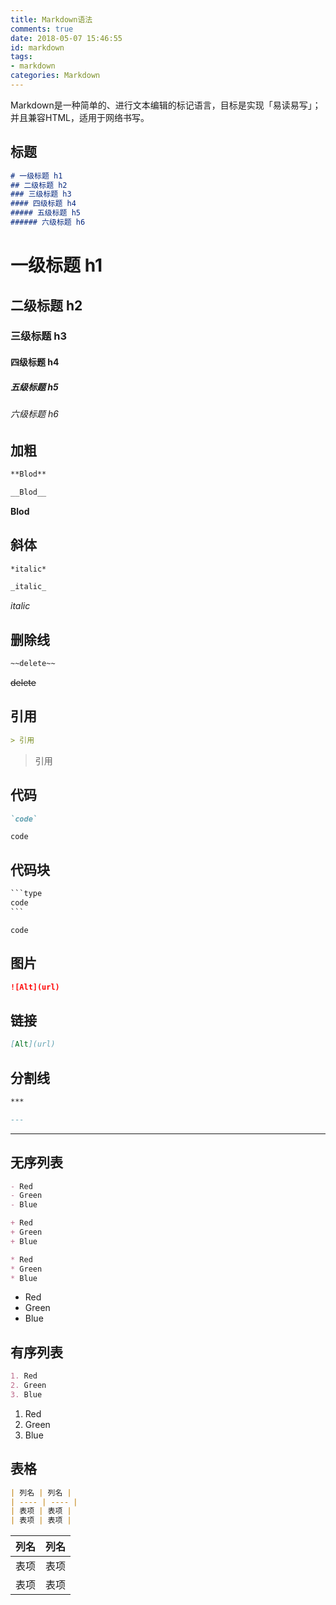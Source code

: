 ```yaml
---
title: Markdown语法
comments: true
date: 2018-05-07 15:46:55
id: markdown
tags: 
- markdown
categories: Markdown
---
```


<!--# Markdown 语法-->

Markdown是一种简单的、进行文本编辑的标记语言，目标是实现「易读易写」；并且兼容HTML，适用于网络书写。

<!--more-->

## 标题

```markdown
# 一级标题 h1
## 二级标题 h2
### 三级标题 h3
#### 四级标题 h4
##### 五级标题 h5
###### 六级标题 h6
```

# 一级标题 h1
## 二级标题 h2
### 三级标题 h3
#### 四级标题 h4
##### 五级标题 h5
###### 六级标题 h6



## 加粗

```markdown
**Blod**
```

```markdown
__Blod__
```

**Blod**



## 斜体

```markdown
*italic*
```

```markdown
_italic_
```

*italic*



## 删除线

```markdown
~~delete~~
```

~~delete~~



## 引用

```markdown
> 引用
```
> 引用



## 代码

```markdown
`code`
```

`code`



## 代码块

```markdown
​```type
code
​```
```

```
code
```



## 图片

```markdown
![Alt](url)
```





## 链接

```markdown
[Alt](url)
```





## 分割线

```markdown
***
```

```markdown
---
```

---



## 无序列表

```markdown
- Red
- Green
- Blue
```

```markdown
+ Red
+ Green
+ Blue
```

```markdown
* Red
* Green
* Blue
```

- Red
- Green
- Blue



## 有序列表

```markdown
1. Red
2. Green
3. Blue
```

1. Red
2. Green
3. Blue



## 表格

```markdown
| 列名 | 列名 |
| ---- | ---- |
| 表项 | 表项 |
| 表项 | 表项 |
```

| 列名 | 列名 |
| ---- | ---- |
| 表项 | 表项 |
| 表项 | 表项 |







